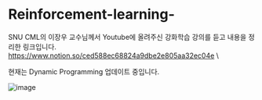 # Reinforcement-learning-

SNU CML의 이장우 교수님께서 Youtube에 올려주신 강화학습 강의를 듣고 내용을 정리한 링크입니다.
https://www.notion.so/ced588ec68824a9dbe2e805aa32ec04e \

현재는 Dynamic Programming 업데이트 중입니다.



![image](https://user-images.githubusercontent.com/106165619/170060064-232b8721-4c9f-4e91-94f8-1456879db5bf.png)

